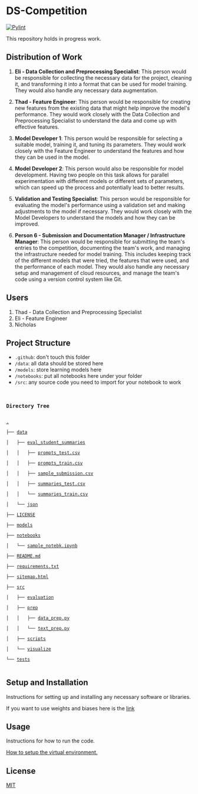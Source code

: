 # DS-Competition

[![Pylint](https://github.com/thomasthaddeus/DS-Competition/actions/workflows/pylint.yml/badge.svg?branch=dev)](https://github.com/thomasthaddeus/DS-Competition/actions/workflows/pylint.yml)

This repository holds in progress work.

## Distribution of Work

1. **Eli - Data Collection and Preprocessing Specialist**: This person would be responsible for collecting the necessary data for the project, cleaning it, and transforming it into a format that can be used for model training. They would also handle any necessary data augmentation.

2. **Thad - Feature Engineer**: This person would be responsible for creating new features from the existing data that might help improve the model's performance. They would work closely with the Data Collection and Preprocessing Specialist to understand the data and come up with effective features.

3. **Model Developer 1**: This person would be responsible for selecting a suitable model, training it, and tuning its parameters. They would work closely with the Feature Engineer to understand the features and how they can be used in the model.

4. **Model Developer 2**: This person would also be responsible for model development. Having two people on this task allows for parallel experimentation with different models or different sets of parameters, which can speed up the process and potentially lead to better results.

5. **Validation and Testing Specialist**: This person would be responsible for evaluating the model's performance using a validation set and making adjustments to the model if necessary. They would work closely with the Model Developers to understand the models and how they can be improved.

6. **Person 6 - Submission and Documentation Manager / Infrastructure Manager**: This person would be responsible for submitting the team's entries to the competition, documenting the team's work, and managing the infrastructure needed for model training. This includes keeping track of the different models that were tried, the features that were used, and the performance of each model. They would also handle any necessary setup and management of cloud resources, and manage the team's code using a version control system like Git.

## Users

1. Thad - Data Collection and Preprocessing Specialist
2. Eli - Feature Engineer 
3. Nicholas

## Project Structure

<!-- Description of the project's directory structure and main files. -->

- `.github`: don't touch this folder
- `/data`: all data should be stored here
- `/models`: store learning models here
- `/notebooks`: put all notebooks here under your folder
- `/src`: any source code you need to import for your notebook to work

<code><div>
<h3>Directory Tree</h3><p>
<a href="./">.</a><br>
├── <a href="./data/">data</a><br>
│   ├── <a href="./data/eval_student_summaries/">eval_student_summaries</a><br>
│   │   ├── <a href="./data/eval_student_summaries/prompts_test.csv">prompts_test.csv</a><br>
│   │   ├── <a href="./data/eval_student_summaries/prompts_train.csv">prompts_train.csv</a><br>
│   │   ├── <a href="./data/eval_student_summaries/sample_submission.csv">sample_submission.csv</a><br>
│   │   ├── <a href="./data/eval_student_summaries/summaries_test.csv">summaries_test.csv</a><br>
│   │   └── <a href="./data/eval_student_summaries/summaries_train.csv">summaries_train.csv</a><br>
│   └── <a href="./data/json/">json</a><br>
├── <a href="./LICENSE">LICENSE</a><br>
├── <a href="./models/">models</a><br>
├── <a href="./notebooks/">notebooks</a><br>
│   └── <a href="./notebooks/sample_notebk.ipynb">sample_notebk.ipynb</a><br>
├── <a href="./README.md">README.md</a><br>
├── <a href="./requirements.txt">requirements.txt</a><br>
├── <a href="./sitemap.html">sitemap.html</a><br>
├── <a href="./src/">src</a><br>
│   ├── <a href="./src/evaluation/">evaluation</a><br>
│   ├── <a href="./src/prep/">prep</a><br>
│   │   ├── <a href="./src/prep/data_prep.py">data_prep.py</a><br>
│   │   └── <a href="./src/prep/text_prep.py">text_prep.py</a><br>
│   ├── <a href="./src/scripts/">scripts</a><br>
│   └── <a href="./src/visualize/">visualize</a><br>
└── <a href="./tests/">tests</a><br>
</div></code>

## Setup and Installation

Instructions for setting up and installing any necessary software or libraries.

If you want to use weights and biases here is the [link](https://wandb.ai/site/research)

## Usage

Instructions for how to run the code.

[How to setup the virtual environment.](./docs/venv_setup.md)

## License

[MIT](./LICENSE)
